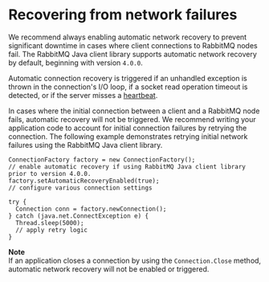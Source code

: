 # Recovering from network failures<a name="best-practices-rabbitmq-connection-recovery"></a>

We recommend always enabling automatic network recovery to prevent significant downtime in cases where client connections to RabbitMQ nodes fail\. The RabbitMQ Java client library supports automatic network recovery by default, beginning with version `4.0.0`\.

Automatic connection recovery is triggered if an unhandled exception is thrown in the connection's I/O loop, if a socket read operation timeout is detected, or if the server misses a [heartbeat](https://www.rabbitmq.com/heartbeats.html)\.

In cases where the initial connection between a client and a RabbitMQ node fails, automatic recovery will not be triggered\. We recommend writing your application code to account for initial connection failures by retrying the connection\. The following example demonstrates retrying initial network failures using the RabbitMQ Java client library\.

```
ConnectionFactory factory = new ConnectionFactory();
// enable automatic recovery if using RabbitMQ Java client library prior to version 4.0.0.
factory.setAutomaticRecoveryEnabled(true);
// configure various connection settings

try {
  Connection conn = factory.newConnection();
} catch (java.net.ConnectException e) {
  Thread.sleep(5000);
  // apply retry logic
}
```

**Note**  
If an application closes a connection by using the `Connection.Close` method, automatic network recovery will not be enabled or triggered\.